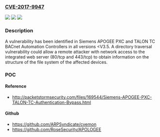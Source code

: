 ### [CVE-2017-9947](https://cve.mitre.org/cgi-bin/cvename.cgi?name=CVE-2017-9947)
![](https://img.shields.io/static/v1?label=Product&message=APOGEE%20PXC%20and%20TALON%20TC%20BACnet%20Automation%20Controllers%20All%20versions%20%3CV3.5&color=blue)
![](https://img.shields.io/static/v1?label=Version&message=APOGEE%20PXC%20and%20TALON%20TC%20BACnet%20Automation%20Controllers%20All%20versions%20%3CV3.5%20&color=brightgreen)
![](https://img.shields.io/static/v1?label=Vulnerability&message=CWE-538%3A%20File%20and%20Directory%20Information%20Exposure&color=brightgreen)

### Description

A vulnerability has been identified in Siemens APOGEE PXC and TALON TC BACnet Automation Controllers in all versions <V3.5. A directory traversal vulnerability could allow a remote attacker with network access to the integrated web server (80/tcp and 443/tcp) to obtain information on the structure of the file system of the affected devices.

### POC

#### Reference
- http://packetstormsecurity.com/files/169544/Siemens-APOGEE-PXC-TALON-TC-Authentication-Bypass.html

#### Github
- https://github.com/ARPSyndicate/cvemon
- https://github.com/RoseSecurity/APOLOGEE

